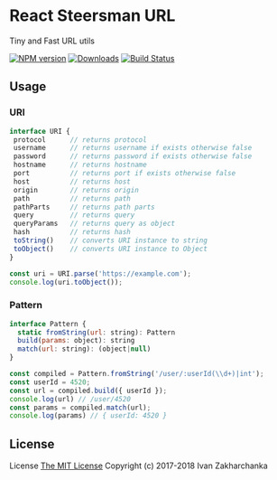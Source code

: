# React Steersman URL

Tiny and Fast URL utils

[![NPM version][npm-image]][npm-url]
[![Downloads][downloads-image]][npm-url]
[![Build Status][travis-image]][travis-url]

## Usage

### URI

```javascript
interface URI {
 protocol      // returns protocol
 username      // returns username if exists otherwise false
 password      // returns password if exists otherwise false
 hostname      // returns hostname
 port          // returns port if exists otherwise false
 host          // returns host
 origin        // returns origin
 path          // returns path
 pathParts     // returns path parts
 query         // returns query
 queryParams   // returns query as object
 hash          // returns hash
 toString()    // converts URI instance to string
 toObject()    // converts URI instance to Object
}

const uri = URI.parse('https://example.com');
console.log(uri.toObject());
```

### Pattern

```javascript
interface Pattern {
  static fromString(url: string): Pattern
  build(params: object): string
  match(url: string): (object|null)
}

const compiled = Pattern.fromString('/user/:userId(\\d+)|int');
const userId = 4520;
const url = compiled.build({ userId });
console.log(url) // /user/4520
const params = compiled.match(url);
console.log(params) // { userId: 4520 }
```

## License
License [The MIT License](http://opensource.org/licenses/MIT)
Copyright (c) 2017-2018 Ivan Zakharchanka

[downloads-image]: https://img.shields.io/npm/dm/react-steersman-transition.svg
[npm-url]: https://www.npmjs.com/package/react-steersman-transition
[npm-image]: https://img.shields.io/npm/v/react-steersman-transition.svg

[travis-url]: https://travis-ci.org/3axap4eHko/react-steersman
[travis-image]: https://img.shields.io/travis/3axap4eHko/react-steersman/master.svg
